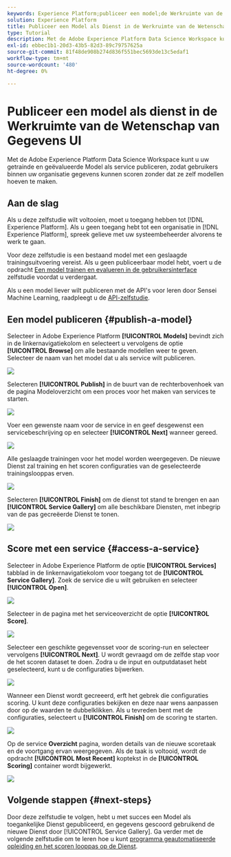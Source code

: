 ```yaml
---
keywords: Experience Platform;publiceer een model;de Werkruimte van de Wetenschap van Gegevens;populaire onderwerpen;score een dienst
solution: Experience Platform
title: Publiceer een Model als Dienst in de Werkruimte van de Wetenschap van Gegevens UI
type: Tutorial
description: Met de Adobe Experience Platform Data Science Workspace kunt u uw getrainde en geëvalueerde Model als service publiceren, zodat gebruikers binnen uw organisatie gegevens kunnen scoren zonder dat ze zelf modellen hoeven te maken.
exl-id: ebbec1b1-20d3-43b5-82d3-89c79757625a
source-git-commit: 81f48de908b274d836f551bec5693de13c5edaf1
workflow-type: tm+mt
source-wordcount: '480'
ht-degree: 0%

---
```


# Publiceer een model als dienst in de Werkruimte van de Wetenschap van Gegevens UI

Met de Adobe Experience Platform Data Science Workspace kunt u uw getrainde en geëvalueerde Model als service publiceren, zodat gebruikers binnen uw organisatie gegevens kunnen scoren zonder dat ze zelf modellen hoeven te maken.

## Aan de slag

Als u deze zelfstudie wilt voltooien, moet u toegang hebben tot [!DNL Experience Platform]. Als u geen toegang hebt tot een organisatie in [!DNL Experience Platform], spreek gelieve met uw systeembeheerder alvorens te werk te gaan.

Voor deze zelfstudie is een bestaand model met een geslaagde trainingsuitvoering vereist. Als u geen publiceerbaar model hebt, voert u de opdracht [Een model trainen en evalueren in de gebruikersinterface](./train-evaluate-model-ui.md) zelfstudie voordat u verdergaat.

Als u een model liever wilt publiceren met de API&#39;s voor leren door Sensei Machine Learning, raadpleegt u de [API-zelfstudie](./publish-model-service-api.md).

## Een model publiceren {#publish-a-model}

Selecteer in Adobe Experience Platform **[!UICONTROL Models]** bevindt zich in de linkernavigatiekolom en selecteert u vervolgens de optie **[!UICONTROL Browse]** om alle bestaande modellen weer te geven. Selecteer de naam van het model dat u als service wilt publiceren.

![](../images/models-recipes/publish-model/browse_model.png)

Selecteren **[!UICONTROL Publish]** in de buurt van de rechterbovenhoek van de pagina Modeloverzicht om een proces voor het maken van services te starten.

![](../images/models-recipes/publish-model/view_training.png)

Voer een gewenste naam voor de service in en geef desgewenst een servicebeschrijving op en selecteer **[!UICONTROL Next]** wanneer gereed.

![](../images/models-recipes/publish-model/configure_training.png)

Alle geslaagde trainingen voor het model worden weergegeven. De nieuwe Dienst zal training en het scoren configuraties van de geselecteerde trainingslooppas erven.

![](../images/models-recipes/publish-model/select_training_run.png)

Selecteren **[!UICONTROL Finish]** om de dienst tot stand te brengen en aan **[!UICONTROL Service Gallery]** om alle beschikbare Diensten, met inbegrip van de pas gecreëerde Dienst te tonen.

![](../images/models-recipes/publish-model/service_gallery.png)

## Score met een service {#access-a-service}

Selecteer in Adobe Experience Platform de optie **[!UICONTROL Services]** tabblad in de linkernavigatiekolom voor toegang tot de **[!UICONTROL Service Gallery]**. Zoek de service die u wilt gebruiken en selecteer **[!UICONTROL Open]**.

![](../images/models-recipes/publish-model/open_service.png)

Selecteer in de pagina met het serviceoverzicht de optie **[!UICONTROL Score]**.

![](../images/models-recipes/publish-model/score_service.png)

Selecteer een geschikte gegevensset voor de scoring-run en selecteer vervolgens **[!UICONTROL Next]**. U wordt gevraagd om de zelfde stap voor de het scoren dataset te doen. Zodra u de input en outputdataset hebt geselecteerd, kunt u de configuraties bijwerken.

![](../images/models-recipes/publish-model/select_datasets.png)

Wanneer een Dienst wordt gecreeerd, erft het gebrek die configuraties scoring. U kunt deze configuraties bekijken en deze naar wens aanpassen door op de waarden te dubbelklikken. Als u tevreden bent met de configuraties, selecteert u **[!UICONTROL Finish]** om de scoring te starten.

![](../images/models-recipes/publish-model/scoring_configs.png)

Op de service **Overzicht** pagina, worden details van de nieuwe scoretaak en de voortgang ervan weergegeven. Als de taak is voltooid, wordt de opdracht **[!UICONTROL Most Recent]** koptekst in de **[!UICONTROL Scoring]** container wordt bijgewerkt.

![](../images/models-recipes/publish-model/pending_scoring.png)

## Volgende stappen {#next-steps}

Door deze zelfstudie te volgen, hebt u met succes een Model als toegankelijke Dienst gepubliceerd, en gegevens gescoord gebruikend de nieuwe Dienst door [!UICONTROL Service Gallery]. Ga verder met de volgende zelfstudie om te leren hoe u kunt [programma geautomatiseerde opleiding en het scoren looppas op de Dienst](./schedule-models-ui.md).
